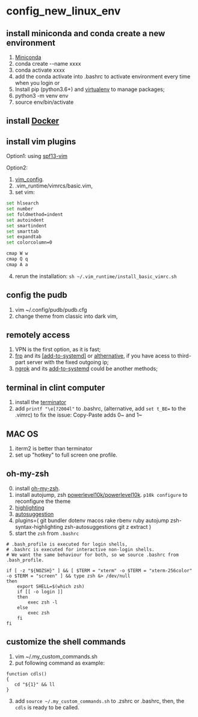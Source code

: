 # config_new_linux_env

## install miniconda and conda create a new environment
1. [Miniconda](https://docs.conda.io/en/latest/miniconda.html)
2. conda create --name xxxx
3. conda activate xxxx
4. add the conda activate into .bashrc to activate  environment every time when you login
or 
1. Install pip (python3.6+) and [virtualenv](https://packaging.python.org/guides/installing-using-pip-and-virtual-environments/) to manage packages;
2. python3 -m venv env
3. source env/bin/activate

## install [Docker](https://docs.docker.com/get-docker/)

## install vim plugins
Option1:
using [spf13-vim](https://github.com/spf13/spf13-vim)

Option2:
1. [vim_config](https://github.com/amix/vimrc). 
2. .vim_runtime/vimrcs/basic.vim, 
3. set vim:
```bash
set hlsearch
set number
set foldmethod=indent
set autoindent
set smartindent
set smarttab
set expandtab
set colorcolumn=0

cmap W w
cmap Q q
cmap A a
```
4. rerun the installation: `sh ~/.vim_runtime/install_basic_vimrc.sh`

## config the pudb
1. vim ~/.config/pudb/pudb.cfg
2. change theme from classic into dark vim,

## remotely access
1. VPN is the first option, as it is fast;
2. [frp](https://github.com/fatedier/frp) and its [[add-to-systemd]](https://github.com/fatedier/frp/blob/master/conf/systemd/frpc.service) or [althernative](https://gist.github.com/ihipop/4dc607caef7c874209521b10d18e35af#file-frp-systemd-md), if you have acess to third-part server with the fixed outgoing ip;
3. [ngrok](https://ngrok.com/) and its [add-to-systemd](https://github.com/vincenthsu/systemd-ngrok) could be another methods;

## terminal in clint computer
1. install the [terminator](https://gnometerminator.blogspot.com/p/introduction.html)
2. add `printf "\e[?2004l"` to .bashrc, (alternative, add `set t_BE=` to the .vimrc) to fix the issue: Copy-Paste adds 0~ and 1~

## MAC OS
1. iterm2 is better than terminator
2. set up "hotkey" to full screen one profile.

## oh-my-zsh 
0. install [oh-my-zsh](https://ohmyz.sh/#install).
1. install autojump, zsh [powerlevel10k/powerlevel10k](https://github.com/romkatv/powerlevel10k#oh-my-zsh). `p10k configure` to reconfigure the theme
2. [highlighting](https://github.com/zsh-users/zsh-syntax-highlighting/blob/master/INSTALL.md)
3. [autosuggestion](https://github.com/zsh-users/zsh-autosuggestions)
4. plugins=(
   git
   bundler
   dotenv
   macos
   rake
   rbenv
   ruby
   autojump
   zsh-syntax-highlighting
   zsh-autosuggestions
   git
   z
   extract
 )
 5. start the `zsh` from `.bashrc`
```
# .bash_profile is executed for login shells,
# .bashrc is executed for interactive non-login shells.
# We want the same behaviour for both, so we source .bashrc from .bash_profile.

if [ -z "${NOZSH}" ] && [ $TERM = "xterm" -o $TERM = "xterm-256color" -o $TERM = "screen" ] && type zsh &> /dev/null
then
    export SHELL=$(which zsh)
    if [[ -o login ]]
    then
        exec zsh -l
    else
        exec zsh
    fi
fi
```

## customize the shell commands
1. vim ~/.my_custom_commands.sh
2. put following command as example:
```
function cdls()
{  
   cd "${1}" && ll
}
```
3. add `source ~/.my_custom_commands.sh` to .zshrc or .bashrc, then, the `cdls` is ready to be called. 

